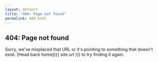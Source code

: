 ```yaml
---
layout: default
title: "404: Page not found"
permalink: 404.html
---
```


## 404: Page not found
Sorry, we've misplaced that URL or it's pointing to something that doesn't exist. [Head back home]({{ site.url }}) to try finding it again.
